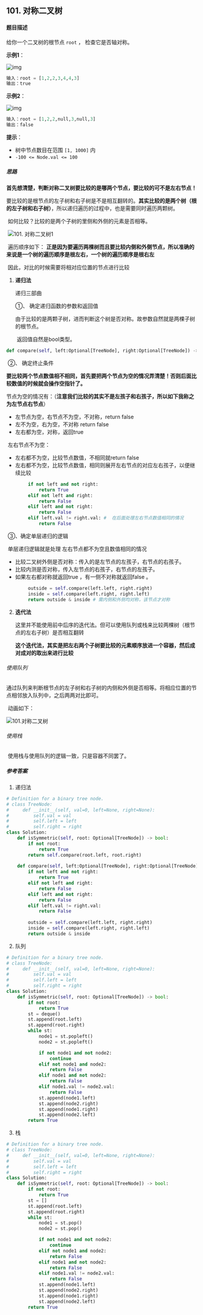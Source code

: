 ## 101. 对称二叉树

#### 题目描述

给你一个二叉树的根节点 `root` ， 检查它是否轴对称。

 **示例1**：

![img](https://assets.leetcode.com/uploads/2021/02/19/symtree1.jpg)

```python
输入：root = [1,2,2,3,4,4,3]
输出：true
```

**示例2**：

![img](https://assets.leetcode.com/uploads/2021/02/19/symtree2.jpg)

```python
输入：root = [1,2,2,null,3,null,3]
输出：false
```

**提示**：

- 树中节点数目在范围 `[1, 1000]` 内
- `-100 <= Node.val <= 100`

##### 思路

​	**首先想清楚，判断对称二叉树要比较的是哪两个节点，要比较的可不是左右节点！**

​	要比较的是根节点的左子树和右子树是不是相互翻转的。**其实比较的是两个树（根的左子树和右子树）**，所以递归遍历的过程中，也是需要同时遍历两颗树。

​	如何比较？比较的是两个子树的里侧和外侧的元素是否相等。

​	![101. 对称二叉树1](https://img-blog.csdnimg.cn/20210203144624414.png)

​	遍历顺序如下：
​	**正是因为要遍历两棵树而且要比较内侧和外侧节点，所以准确的来说是一个树的遍历顺序是根左右，一个树的遍历顺序是根右左**

​	因此，对比的时候需要将相对应位置的节点进行比较

1. **递归法**

   递归三部曲

   ①、 确定递归函数的参数和返回值

   ​		由于比较的是两颗子树，进而判断这个树是否对称。故参数自然就是两棵子树的根节点。

   ​		返回值自然是bool类型。

```python
def compare(self, left:Optional[TreeNode], right:Optional[TreeNode]) -> bool:
```

​	 ②、 确定终止条件

​			**要比较两个节点数值相不相同，首先要把两个节点为空的情况弄清楚！否则后面比较数值的时候就会操作空指针了。**

​			节点为空的情况有：（**注意我们比较的其实不是左孩子和右孩子，所以如下我称之为左节点右节点**）

- 左节点为空，右节点不为空，不对称，return false
- 左不为空，右为空，不对称 return false
- 左右都为空，对称，返回true

​			左右节点不为空：

- 左右都不为空，比较节点数值，不相同就return false
- 左右都不为空，比较节点数值，相同则展开左右节点的对应左右孩子，以便继续比较

```python
        if not left and not right:
            return True
        elif not left and right:
            return False
        elif left and not right:
            return False
        elif left.val != right.val: #  在后面处理左右节点数值相同的情况
            return False
```

​		③、确定单层递归的逻辑

​				单层递归逻辑就是处理 左右节点都不为空且数值相同的情况	

- 比较二叉树外侧是否对称：传入的是左节点的左孩子，右节点的右孩子。
- 比较内测是否对称，传入左节点的右孩子，右节点的左孩子。
- 如果左右都对称就返回true ，有一侧不对称就返回false 。

```python
		outside = self.compare(left.left, right.right)
        inside = self.compare(left.right, right.left)
        return outside & inside # 需内侧和外侧均对称，该节点才对称
```

2. **迭代法**

   这里并不能使用前中后序的迭代法。但可以使用队列或栈来比较两棵树（根节点的左右子树）是否相互翻转

   **这个迭代法，其实是把左右两个子树要比较的元素顺序放进一个容器，然后成对成对的取出来进行比较**

###### 	使用队列

​		通过队列来判断根节点的左子树和右子树的内侧和外侧是否相等。将相应位置的节点相邻放入队列中，之后两两对比即可。

​		动画如下：

![101.对称二叉树](https://tva1.sinaimg.cn/large/008eGmZEly1gnwcimlj8lg30hm0bqnpd.gif)

######   使用栈

​		使用栈与使用队列的逻辑一致，只是容器不同罢了。

##### 参考答案

1. 递归法

```python
# Definition for a binary tree node.
# class TreeNode:
#     def __init__(self, val=0, left=None, right=None):
#         self.val = val
#         self.left = left
#         self.right = right
class Solution:
    def isSymmetric(self, root: Optional[TreeNode]) -> bool:
        if not root:
            return True
        return self.compare(root.left, root.right)
        
    def compare(self, left:Optional[TreeNode], right:Optional[TreeNode]) -> bool:
        if not left and not right:
            return True
        elif not left and right:
            return False
        elif left and not right:
            return False
        elif left.val != right.val:
            return False
        
        outside = self.compare(left.left, right.right)
        inside = self.compare(left.right, right.left)
        return outside & inside
```

2. 队列

```python
# Definition for a binary tree node.
# class TreeNode:
#     def __init__(self, val=0, left=None, right=None):
#         self.val = val
#         self.left = left
#         self.right = right
class Solution:
    def isSymmetric(self, root: Optional[TreeNode]) -> bool:
        if not root:
            return True
        st = deque()
        st.append(root.left)
        st.append(root.right)
        while st:
            node1 = st.popleft()
            node2 = st.popleft()

            if not node1 and not node2:
                continue
            elif not node1 and node2:
                return False
            elif node1 and not node2:
                return False
            elif node1.val != node2.val:
                return False
            st.append(node1.left)
            st.append(node2.right)
            st.append(node1.right)
            st.append(node2.left)
        return True
```

3. 栈

```python
# Definition for a binary tree node.
# class TreeNode:
#     def __init__(self, val=0, left=None, right=None):
#         self.val = val
#         self.left = left
#         self.right = right
class Solution:
    def isSymmetric(self, root: Optional[TreeNode]) -> bool:
        if not root:
            return True
        st = []
        st.append(root.left)
        st.append(root.right)
        while st:
            node1 = st.pop()
            node2 = st.pop()

            if not node1 and not node2:
                continue
            elif not node1 and node2:
                return False
            elif node1 and not node2:
                return False
            elif node1.val != node2.val:
                return False
            st.append(node1.left)
            st.append(node2.right)
            st.append(node1.right)
            st.append(node2.left)
        return True
```

